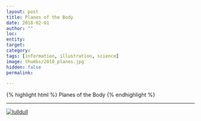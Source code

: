 ```yaml
---
layout: post
title: Planes of the Body
date: 2018-02-01
author: ""
loc: 
entity: 
target: 
category: 
tags: [information, illustration, science]
image: thumbs/2018_planes.jpg
hidden: false
permalink:

---
```




{% highlight html %}
Planes of the Body
{% endhighlight %}

---


<div class="post_image">
	<a href="{{ site.baseurl }}/images/posts/2018_planes/001.jpg" target="_blank">
	<img src="{{ site.baseurl }}/images/posts/2018_planes/001.jpg" alt="lulldull"></a>
</div>


